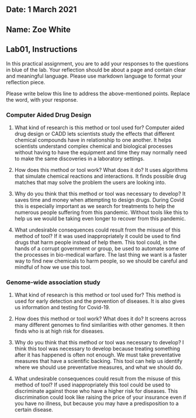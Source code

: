 ## Date: 1 March 2021

## Name: Zoe White

## Lab01, Instructions

In this practical assignment, you are to add your responses to the questions in blue of the lab. Your reflection should be about a page and contain clear and meaningful language. Please use markdown language to format your reflection piece.

Please write below this line to address the above-mentioned points. Replace the word, with your response.

### Computer Aided Drug Design

 1. What kind of research is this method or tool used for?
 Computer aided drug design or CADD lets scientists study the effects that different chemical compounds have in relationship to one another. It helps scientists understand complex chemical and biological processes without having to have the equipment and time they may normally need to make the same discoveries in a laboratory settings.

 2. How does this method or tool work? What does it do?
 It uses algorithms that simulate chemical reactions and interactions. It finds possible drug matches that may solve the problem the users are looking into.

 3. Why do you think that this method or tool was necessary to develop?
 It saves time and money when attempting to design drugs. During Covid this is especially important as we search for treatments to help the numerous people suffering from this pandemic. Without tools like this to help us we would be taking even longer to recover from this pandemic.

 4. What undesirable consequences could result from the misuse of this method of tool?
 If it was used inappropriately it could be used to find drugs that harm people instead of help them. This tool could, in the hands of a corrupt government or group, be used to automate some of the processes in bio-medical warfare. The last thing we want is a faster way to find new chemicals to harm people, so we should be careful and mindful of how we use this tool.

### Genome-wide association study

 1. What kind of research is this method or tool used for?
 This method is used for early detection and the prevention of diseases. It is also gives us information and testing for Covid-19.

 2. How does this method or tool work? What does it do?
 It screens across many different genomes to find similarities with other genomes. It then finds who is at high risk for diseases.

 3. Why do you think that this method or tool was necessary to develop?
 I think this tool was necessary to develop because treating something after it has happened is often not enough. We must take preventative measures that have a scientific backing. This tool can help us identify where we should use preventative measures, and what we should do.

 4. What undesirable consequences could result from the misuse of this method of tool?
 If used inappropriately this tool could be used to discriminate against those who have a higher risk for diseases. This discrimination could look like raising the price of your insurance even if you have no illness, but because you may have a predisposition to a certain disease.
